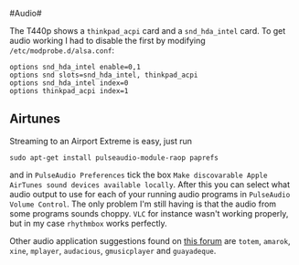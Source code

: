 #Audio#

The T440p shows a ```thinkpad_acpi``` card and a ```snd_hda_intel``` card. To get audio working I had to disable the first by modifying ```/etc/modprobe.d/alsa.conf```:
```
options snd_hda_intel enable=0,1
options snd slots=snd_hda_intel, thinkpad_acpi
options snd_hda_intel index=0
options thinkpad_acpi index=1
```

## Airtunes ##
Streaming to an Airport Extreme is easy, just run
```
sudo apt-get install pulseaudio-module-raop paprefs
```
and in ```PulseAudio Preferences``` tick the box ```Make discovarable Apple AirTunes sound devices available locally```. After this you can select what audio output to use for each of your running audio programs in ```PulseAudio Volume Control```. The only problem I'm still having is that the audio from some programs sounds choppy. ```VLC``` for instance wasn't working properly, but in my case ```rhythmbox``` works perfectly.

Other audio application suggestions found on [this forum](http://ubuntuforums.org/showthread.php?t=1435483&page=2&s=b5a32f0f64ddd6b73f9c6412f567b58f) are ```totem```, ```amarok```, ```xine```, ```mplayer```, ```audacious```, ```gmusicplayer``` and ```guayadeque```. 
